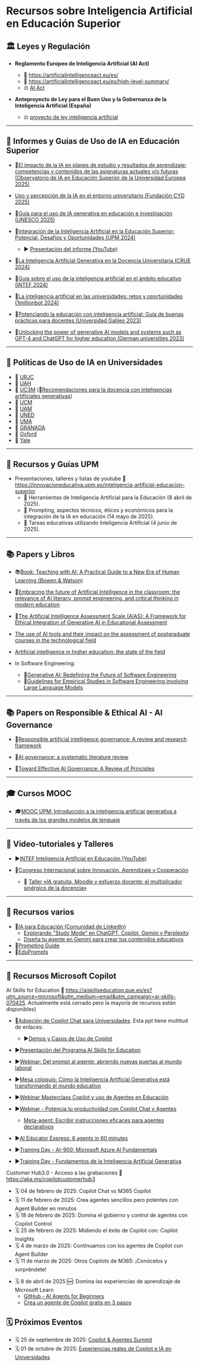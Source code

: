 # Recursos sobre Inteligencia Artificial en Educación Superior

## 🏛️ Leyes y Regulación

- **Reglamento Europeo de Inteligencia Artificial (AI Act)**
  - 🔗 https://artificialintelligenceact.eu/es/
  - 🔗 https://artificialintelligenceact.eu/es/high-level-summary/
  - ⚖️ [AI Act](https://eur-lex.europa.eu/legal-content/ES/ALL/?uri=CELEX:32024R1689)

- **Anteproyecto de Ley para el Buen Uso y la Gobernanza de la Inteligencia Artificial (España)**
  - ⚖️ [proyecto de ley inteligencia artificial](https://avance.digital.gob.es/_layouts/15/HttpHandlerParticipacionPublicaAnexos.ashx?k=19128)

---

## 📑 Informes y Guías de Uso de IA en Educación Superior

- 📄[El impacto de la IA en planes de estudio y resultados de
aprendizaje; competencias y contenidos de las asignaturas
actuales y/o futuras (Observatorio de IA en Educación Superior de la Universidad Europea 2025)](https://biblioteca.universidadeuropea.com/blogs/observatorio-ia/informe-oiaes3-8-enero-2025-el-impacto-de-la-ia-en-planes-de-estudio-y-resulta)

- [Uso y percepción de la IA en el entorno universitario (Fundación CYD 2025)](https://www.fundacioncyd.org/publicaciones-cyd/uso-y-percepcion-de-la-ia-en-el-entorno-universitario/#)

- 📄[Guía para el uso de IA generativa en educación e investigación (UNESCO 2025)](https://www.unesco.org/es/articles/guia-para-el-uso-de-ia-generativa-en-educacion-e-investigacion)
- 📄[Integración de la Inteligencia Artificial en la Educación Superior: Potencial, Desafíos y Oportunidades (UPM 2024)](https://oa.upm.es/83317/) 
  - ▶️ [Presentación del informe (YouTube)](https://youtu.be/9vHb7CRnjT0)
- 📄[La Inteligencia Artificial Generativa en la Docencia Universitaria (CRUE 2024)](https://www.crue.org/wp-content/uploads/2024/03/Crue-Digitalizacion_IA-Generativa.pdf)
- 📄[Guía sobre el uso de la inteligencia artificial en el ámbito educativo (INTEF 2024)](https://intef.es/Noticias/guia-sobre-el-uso-de-la-inteligencia-artificial-en-el-ambito-educativo/)
- 📄[La inteligencia artificial en las universidades: retos y oportunidades (1millionbot 2024)](https://www.espaciosdeeducacionsuperior.es/17/01/2024/la-inteligencia-artificial-en-las-universidades-retos-y-oportunidades/)


- 📄[Potenciando la educación con inteligencia artificial: Guía de buenas prácticas para docentes (Universidad Galileo 2023)](https://www.entramar.mvl.edu.ar/potenciando-la-educacion-con-inteligencia-artificial-guia-de-buenas-practicas-para-docentes/)
- 📄[Unlocking the power of generative AI models and systems such as GPT-4 and ChatGPT for higher education (German universities 2023)](https://digital.uni-hohenheim.de/fileadmin/einrichtungen/digital/Generative_AI_and_ChatGPT_in_Higher_Education.pdf)

---

## 📑 Políticas de Uso de IA en Universidades
- 🔗 [URJC](https://www.urjc.es/poweru/documentacion-poweru)
- 🔗 [UAH](https://.libguides.com/iausoacademico)
- 🔗 [UC3M](https://www.uc3m.es/uc3mdigital/inicIAtivas) (📄[Recomendaciones para la docencia con inteligencias artificiales generativas](https://e-archivo.uc3m.es/bitstreams/456229c0-3670-4198-b86d-ff2762a3e1f9/download))
- 🔗 [UCM](https://ssii.ucm.es/inteligencia-artificial-en-la-docencia) 
- 🔗 [UAM](https://www.uam.es/uam/media/doc/1606941290988/guia-visual-iagen.pdf)
- 🔗 [UNED](https://www.uned.es/universidad/inicio/institucional/areas-direccion/vicerrectorados/innovacion/iaeducativa.html)
- 🔗 [UMA](https.uma.es/servicio-central-de-informatica/info/151689/guia-uso-ia/)
- 🔗 [GRANADA](https://secretariageneral.ugr.es/sites/webugr/secretariageneral/public/inline-files/BOUGR/260/Bolet%C3%ADn%20Oficial%20Universidad%20de%20Granada%20n%C2%BA%20260_26.pdf)
- 🔗 [Oxford](https://www.ox.ac.uk/students/academic/guidance/skills/ai-study)
- 🔗 [Yale](https://poorv.yale.edu/ai-guidance-for-students)

---

## 🏫 Recursos y Guías UPM

- Presentaciones, talleres y listas de youtube 🔗 https://innovacioneducativa.upm.es/inteligencia-artificial-educacion-superior
  - 🎤 Herramientas de Inteligencia Artificial para la Educación (8 abril de 2025). <!--Profesor Enrique Barra Arias.-->
  - 🎤 Prompting, aspectos técnicos, éticos y económicos para la integración de la IA en educación (14 mayo de 2025). <!--Profesor Javier Conde Díaz.-->
  - 🎤 Tareas educativas utilizando Inteligencia Artificial (4 junio de 2025). <!--Profesor Daniel López Fernández.-->


---

## 📚 Papers y Libros

- 📚[Book: Teaching with AI: A Practical Guide to a New Era of Human Learning (Bowen & Watson)](https://www.amazon.com/Teaching-AI-Practical-Guide-Learning/dp/1421449226)

- 📄[Embracing the future of Artificial Intelligence in the classroom: the relevance of AI literacy, prompt engineering, and critical thinking in modern education](https://link.springer.com/article/10.1186/s41239-024-00448-3)

- 📄[The Artificial Intelligence Assessment Scale (AIAS): A Framework for Ethical Integration of Generative AI in Educational Assessment](https://open-publishing.org/journals/index.php/jutlp/article/view/810)

- [The use of AI tools and their impact on the assessment of postgraduate courses in the technological field](https://dialnet.unirioja.es/servlet/articulo?codigo=10156247)
- [Artificial intelligence in higher education: the state of the field](https://educationaltechnologyjournal.springeropen.com/articles/10.1186/s41239-023-00392-8)


- In Software Engineering:
  - 📄[Generative AI: Redefining the Future of Software Engineering](http://ieeexplore.ieee.org/document/10705649)
  - 📄[Guidelines for Empirical Studies in Software Engineering
involving Large Language Models](https://arxiv.org/abs/2508.15503)

---
## 📚 Papers on Responsible & Ethical AI - AI Governance

- 📄[Responsible artificial intelligence governance: A review and research framework](https://www.sciencedirect.com/science/article/pii/S0963868724000672)

- 📄[AI governance: a systematic literature review](https://link.springer.com/article/10.1007/s43681-024-00653-w)

- 📄[Toward Effective AI Governance: A Review of Principles](https://arxiv.org/abs/2505.23417)

---


## 🎓 Cursos MOOC

- 🎓[MOOC UPM: Introducción a la inteligencia artificial generativa a través de los grandes modelos de lenguaje](https://eventos.upm.es/130197/detail/introduccion-a-la-inteligencia-artificial-generativa-a-traves-de-los-grandes-modelos-de-lenguaje.html)

---

## 🎥 Video-tutoriales y Talleres

- ▶️[INTEF Inteligencia Artificial en Educación (YouTube)](https://www.youtube.com/live/AtdsFGdWZq8)

- 🔗[Congreso Internacional sobre Innovación, Aprendizaje y Cooperación](https://cinaic.net/cinaic-2025/programa-cinaic-2025/) 
  - 🎤 [Taller «IA gratuita, Moodle y esfuerzo docente: el multiplicador sinérgico de la docencia»](https://www.youtube.com/watch?v=8MHUKKf1sqo&list=PLvcpTxYrLRwQwqKhk0KEqmLBAFpbUkyPa&index=8)


---

## 🏫 Recursos varios
- 👥[IA para Educación (Comunidad de LinkedIn)]( https://www.linkedin.com/newsletters/ia-para-educaci%25C3%25B3n-7352363480030625792/) 
  - [Explorando "Study Mode" en ChatGPT, Copilot, Gemini y Perplexity](https://www.linkedin.com/pulse/explorando-study-mode-en-chatgpt-copilot-gemini-y-garc%C3%ADa-manj%C3%B3n-phd-ksu1f/?trackingId=KJeO278VRUGuLbTdH0rW6A%3D%3D)
  - [Diseña tu agente en Gemini para crear tus contenidos educativos](https://www.linkedin.com/pulse/dise%C3%B1a-tu-agente-en-gemini-para-crear-tus-contenidos-juan-vicente-yxf1f/?trackingId=Lxq24CiDQiakxPsXuPhvgg%3D%3D)
- 🔗[Prompting Guide](https://www.promptingguide.ai/es/techniques)
- 🔗[EduPrompts](https://www.andreaoviedo.com/eduprompts)

---

## 🏫 Recursos Microsoft Copilot
AI Skills for Education 🔗 https://aiskillseducation.pue.es/es?utm_source=microsoft&utm_medium=email&utm_campaign=ai-skills-070425.  Actualmente está cerrado pero la mayoría de recursos están disponibles)

- 📄[Adopción de Copilot Chat para Universidades](https://aka.ms/AdopcionCopilotChatUniversidades). Esta ppt tiene multitud de enlaces:
  - ▶️[Demos y Casos de Uso de Copilot](https://www.youtube.com/watch?v=DIVrc1RLpek)

- ▶️[Presentación del Programa AI Skills for Education](https://aiskillsforeducation.pue.es/es/presentacion) 
- ▶️[Webinar: Del prompt al agente: abriendo nuevas puertas al mundo laboral](https://www.youtube.com/embed/Pq-4j5MV384) 
- ▶️[Mesa coloquio: Cómo la Inteligencia Artificial Generativa está transformando el mundo educativo](https://www.youtube.com/embed/DI65Z9dryFA?autoplay=1)

- ▶️[Webinar Masterclass Copilot y uso de Agentes en Educación](https://livesend.microsoft.com/i/yC94xMY0p05yyDlbCAjNM6pyCGrQKwwZYB2KyT83VPLUSSIGNZiB5T9Njw4CzBUEQJuU8HDgoPIM9qahHpwfxIYRzDxOZEjcnYB49biZsvlc2jmBHPLUSSIGN6KPbKutsDkT8LJbFx___XSb)

- ▶️[Webinar - Potencia tu productividad con Copilot Chat y Agentes](https://aiskillseducation.pue.es/es/webinar/copilot-chat) 
  - [Meta-agent: Escribir instrucciones eficaces para agentes declarativos](https://learn.microsoft.com/es-es/microsoft-365-copilot/extensibility/declarative-agent-instructions) 
- ▶️[AI Educator Express: 6 agents in 60 minutes](https://livesend.microsoft.com/i/GyTBgJtQZSv14cQcTodAu3s8FRE8D6NPLUSSIGNkzQMtSx4lfAnxtQiwhAprVaWBhJ5M9xSe1Pt792Gf___0xQkMH1otba0T2tI1KpLw4ZgA3fuRtZhfXXcxT5JMogPLUSSIGNUF7YPLUSSIGNt05BD) 


- ▶️[Training Day - AI-900: Microsoft Azure AI Fundamentals](https://aiskillseducation.pue.es/es/training-day/ai-900) 
- ▶️[Training Day - Fundamentos de la Inteligencia Artificial Generativa](https://www.youtube.com/watch?v=m79pzj1b8Ow)


Customer Hub3.0 - Acceso a las grabaciones 🔗 https://aka.ms/copilotcustomerhub3
- 🗓️ 04 de febrero de 2025: Copilot Chat vs M365 Copilot
- 🗓️ 11 de febrero de 2025: Crea agentes sencillos pero potentes con Agent Builder en minutos
- 🗓️ 18 de febrero de 2025: Domina el gobierno y control de agentes con Copilot Control
- 🗓️  25 de febrero de 2025: Midiendo el éxito de Copilot con: Copilot Insights
- 🗓️ 4 de marzo de 2025: Continuamos con los agentes de Copilot con Agent Builder 
- 🗓️ 11 de marzo de 2025: Otros Copilots de M365: ¡Conócelos y sorpréndete!
<!--- 🗓️ 25 de marzo de 2025: La verdad detrás de las respuestas de Copilot: ¿De dónde vienen los datos?  NO DISPONIBLE-->
- 🗓️ 8 de abril de 2025 🆕: Domina las experiencias de aprendizaje de Microsoft Learn
  - [GitHub - AI Agents for Beginners](https://github.com/microsoft/ai-agents-for-beginners) 
  - [Crea un agente de Copilot gratis en 3 pasos](https://magda.es/trucos/agentes-de-copilot-gratis-crea-uno-sencillo-en-3-pasos-para-generar-diagramas-i/) 



## 🗓️ Próximos Eventos
- 🗓️ 25 de septiembre de 2025: [Copilot & Agentes Summit](https://msevents.microsoft.com/event?id=2668036461&ocid=eml_pg493142_gdc_comm_mw&mkt_tok=MTU3LUdRRS0zODIAAAGcpz9cuZWikhWTVskWa6ri6XLvjt6fbTJpPq4gslWujynDsTZmWSnqsoqm-V-WeX_K_32ofCY_qWhleM2113Cx4oIT92yqxqr8zSh3DaAD60EQwTwXpVJm0A)
- 🗓️ 01 de octubre de 2025: [Experiencias reales de Copilot e IA en Universidades](https://urldefense.com/v3/__https://aka.ms/registro-webinar-ia-universidades__;!!D9dNQwwGXtA!TXrvASiwG-fs9DY5OkF9lXChC0-CB7GNN0A1MKAd3hdb4wLuN1NKcl58hDNXE3HYY8FLYVB0lcw2rWLWvqDJFQ$)


